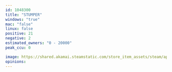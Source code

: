 ```yaml
---
id: 1048300
title: "STUMPER"
windows: "true"
mac: "false"
linux: false
positive: 21
negative: 2
estimated_owners: "0 - 20000"
peak_ccu: 0

image: https://shared.akamai.steamstatic.com/store_item_assets/steam/apps/1048300/header.jpg?t=1576481598
opinions:
---
```

